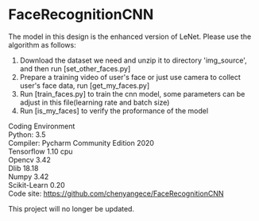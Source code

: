# FaceRecognitionCNN
The model in this design is the enhanced version of LeNet. Please use the algorithm as follows:  
1. Download the dataset we need and unzip it to directory 'img_source', and then run [set_other_faces.py]    
2. Prepare a training video of user's face or just use camera to collect user's face data, run [get_my_faces.py]  
3. Run [train_faces.py] to train the cnn model, some parameters can be adjust in this file(learning rate and batch size)  
4. Run [is_my_faces] to verify the proformance of the model  
  
  
Coding Environment  
Python: 3.5  
Compiler: Pycharm Community Edition 2020  
Tensorflow	1.10  cpu  
Opencv	3.42  
Dlib	18.18  
Numpy	3.42  
Scikit-Learn	0.20  
Code site: https://github.com/chenyangece/FaceRecognitionCNN  











This project will no longer be updated.
